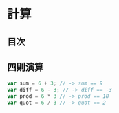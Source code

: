 # 計算

## 目次
<!-- toc -->

## 四則演算
```javascript
var sum = 6 + 3; // -> sum == 9
var diff = 6 - 3; // -> diff == -3
var prod = 6 * 3 // -> prod == 18
var quot = 6 / 3 // -> quot == 2
```
